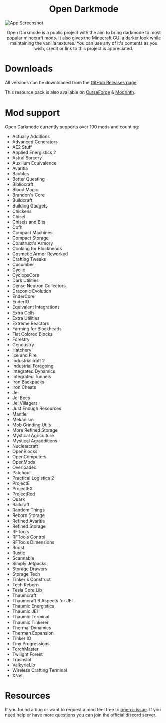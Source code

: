 <p align="center">
    <h1 align="center">Open Darkmode</h1>
</p>

![App Screenshot](https://i.imgur.com/Dj5f4Mb.png)

<p align="center">
   Open Darkmode is a public project with the aim to bring darkmode to most popular minecraft mods. It also gives the Minecraft GUI a darker look while maintaining the vanilla textures. You can use any of it's contents as you wish, credit or link to this project is appreciated.
</p>

# Downloads
All versions can be downloaded from the [GitHub Releases page](https://github.com/haminaa/darkmode/releases).

This resource pack is also available on [CurseForge](https://www.curseforge.com/minecraft/texture-packs/darkmode) & [Modrinth](https://modrinth.com/resourcepack/darkmode).

# Mod support
Open Darkmode currently supports over 100 mods and counting:

- Actually Additions
- Advanced Generators
- AE2 Stuff
- Applied Energistics 2
- Astral Sorcery
- Auxilium Equivalence
- Avaritia
- Baubles
- Better Questing
- Bibliocraft
- Blood Magic
- Brandon's Core
- Buildcraft
- Building Gadgets
- Chickens
- Chisel
- Chisels and Bits
- Cofh
- Compact Machines
- Compact Storage
- Construct's Armory
- Cooking for Blockheads
- Cosmetic Armor Reworked
- Crafting Tweaks
- Cucumber
- Cyclic
- CyclopsCore
- Dark Utilities
- Dense Neutron Collectors
- Draconic Evolution
- EnderCore
- EnderIO
- Equivalent Integrations
- Extra Cells
- Extra Utilities
- Extreme Reactors
- Farming for Blockheads
- Flat Colored Blocks
- Forestry
- Gendustry
- Hatchery
- Ice and Fire
- Industrialcraft 2
- Industrial Foregoing
- Integrated Dynamics
- Integrated Tunnels
- Iron Backpacks
- Iron Chests
- Jei
- Jei Bees
- Jei Villagers
- Just Enough Resources
- Mantle
- Mekanism
- Mob Grinding Utils
- More Refined Storage
- Mystical Agriculture
- Mystical Agradditions
- Nuclearcraft
- OpenBlocks
- OpenComputers
- OpenMods
- Overloaded
- Patchouli
- Practical Logistics 2
- ProjectE
- ProjectEX
- ProjectRed
- Quark
- Railcraft
- Random Things
- Reborn Storage
- Refined Avaritia
- Refined Storage
- RFTools
- RFTools Control
- RFTools Dimensions
- Roost
- Rustic
- Scannable
- Simply Jetpacks
- Storage Drawers
- Storage Tech
- Tinker's Construct
- Tech Reborn
- Tesla Core Lib
- Thaumcraft
- Thaumcraft 6 Aspects for JEI
- Thaumic Energistics
- Thaumic JEI
- Thaumic Terminal
- Thaumic Tinkerer
- Thermal Dynamics
- Therman Expansion
- Tinker IO
- Tiny Progressions
- TorchMaster
- Twilight Forest
- Trashslot
- ValkyrieLib
- Wireless Crafting Terminal
- XNet

# Resources
If you found a bug or want to request a mod feel free to [open a issue](https://github.com/haminaa/darkmode/issues/new/choose/). If you need help or have more questions you can join the [official discord server](https://discord.gg/XkjYm3EW2r).
